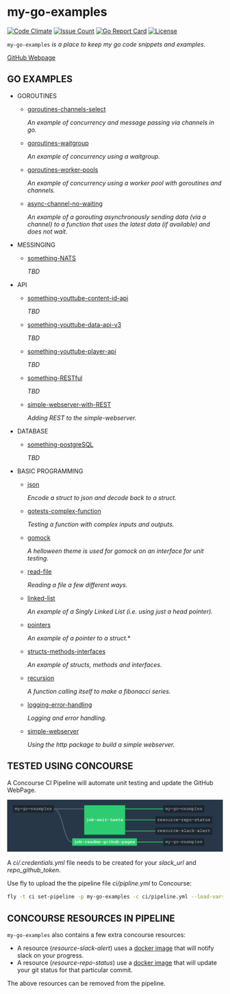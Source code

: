 # my-go-examples

[![Code Climate](https://codeclimate.com/github/JeffDeCola/my-go-examples/badges/gpa.svg)](https://codeclimate.com/github/JeffDeCola/my-go-examples)
[![Issue Count](https://codeclimate.com/github/JeffDeCola/my-go-examples/badges/issue_count.svg)](https://codeclimate.com/github/JeffDeCola/my-go-examples/issues)
[![Go Report Card](https://goreportcard.com/badge/jeffdecola/my-go-examples)](https://goreportcard.com/report/jeffdecola/my-go-examples)
[![License](http://img.shields.io/:license-mit-blue.svg)](http://jeffdecola.mit-license.org)

`my-go-examples` _is a place to keep my go code snippets and examples._

[GitHub Webpage](https://jeffdecola.github.io/my-go-examples/)

## GO EXAMPLES

* GOROUTINES

  * [goroutines-channels-select](https://github.com/JeffDeCola/my-go-examples/tree/master/goroutines-channels-select)

    _An example of concurrency and message passing via channels in go._

  * [goroutines-waitgroup](https://github.com/JeffDeCola/my-go-examples/tree/master/goroutines-waitgroup)

    _An example of concurrency using a waitgroup._

  * [goroutines-worker-pools](https://github.com/JeffDeCola/my-go-examples/tree/master/goroutines-worker-pools)

    _An example of concurrency using a worker pool with goroutines and channels._

  * [async-channel-no-waiting](https://github.com/JeffDeCola/my-go-examples/tree/master/async-channel-no-waiting)

    _An example of a gorouting asynchronously sending data (via a channel) to a function that
    uses the latest data (if available) and does not wait._

* MESSINGING

  * [something-NATS](https://github.com/JeffDeCola/my-go-examples/tree/master/something-NATS)

    _TBD_

* API

  * [something-youttube-content-id-api](https://github.com/JeffDeCola/my-go-examples/tree/master/something-youtube-content-id-api)

    _TBD_

  * [something-youttube-data-api-v3](https://github.com/JeffDeCola/my-go-examples/tree/master/something-youtube-data-api-ve)

    _TBD_

  * [something-youttube-player-api](https://github.com/JeffDeCola/my-go-examples/tree/master/something-youtube-player-api)

    _TBD_

  * [something-RESTful](https://github.com/JeffDeCola/my-go-examples/tree/master/something-RESTful)

    _TBD_

  * [simple-webserver-with-REST](https://github.com/JeffDeCola/my-go-examples/tree/master/simple-webserver-with-REST)

    _Adding REST to the simple-webserver._

* DATABASE

  * [something-postgreSQL](https://github.com/JeffDeCola/my-go-examples/tree/master/something-postgreSQL)

    _TBD_

* BASIC PROGRAMMING

  * [json](https://github.com/JeffDeCola/my-go-examples/tree/master/json)

    _Encode a struct to json and decode back to a struct._

  * [gotests-complex-function](https://github.com/JeffDeCola/my-go-examples/tree/master/gotests-complex-function)

    _Testing a function with complex inputs and outputs._

  * [gomock](https://github.com/JeffDeCola/my-go-examples/tree/master/gomock)

    _A helloween theme is used for gomock on an interface for unit testing._

  * [read-file](https://github.com/JeffDeCola/my-go-examples/tree/master/read-file)

    _Reading a file a few different ways._

  * [linked-list](https://github.com/JeffDeCola/my-go-examples/tree/master/linked-list)

    _An example of a Singly Linked List (i.e. using just a head pointer)._

  * [pointers](https://github.com/JeffDeCola/my-go-examples/tree/master/pointers)

    _An example of a pointer to a struct._*

  * [structs-methods-interfaces](https://github.com/JeffDeCola/my-go-examples/tree/master/structs-methods-interfaces)

    _An example of structs, methods and interfaces._

  * [recursion](https://github.com/JeffDeCola/my-go-examples/tree/master/recursion)

    _A function calling itself to make a fibonacci series._

  * [logging-error-handling](https://github.com/JeffDeCola/my-go-examples/tree/master/logging-error-handling)

    _Logging and error handling._

  * [simple-webserver](https://github.com/JeffDeCola/my-go-examples/tree/master/simple-webserver)

    _Using the http package to build a simple webserver._


## TESTED USING CONCOURSE

A Concourse CI Pipeline will automate unit testing and update the GitHub WebPage.

![IMAGE - my-go-examples concourse ci piepline - IMAGE](docs/pics/my-go-examples-pipeline.jpg)

A _ci/.credentials.yml_ file needs to be created for your _slack_url_ and _repo_github_token_.

Use fly to upload the the pipeline file _ci/pipline.yml_ to Concourse:

```bash
fly -t ci set-pipeline -p my-go-examples -c ci/pipeline.yml --load-vars-from ci/.credentials.yml
```

## CONCOURSE RESOURCES IN PIPELINE

`my-go-examples` also contains a few extra concourse resources:

* A resource (_resource-slack-alert_) uses a [docker image](https://hub.docker.com/r/cfcommunity/slack-notification-resource)
  that will notify slack on your progress.
* A resource (_resource-repo-status_) use a [docker image](https://hub.docker.com/r/dpb587/github-status-resource)
  that will update your git status for that particular commit.

The above resources can be removed from the pipeline.
